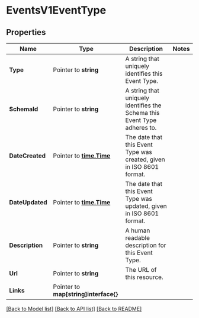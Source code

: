 # EventsV1EventType

## Properties

Name | Type | Description | Notes
------------ | ------------- | ------------- | -------------
**Type** | Pointer to **string** | A string that uniquely identifies this Event Type. |
**SchemaId** | Pointer to **string** | A string that uniquely identifies the Schema this Event Type adheres to. |
**DateCreated** | Pointer to [**time.Time**](time.Time.md) | The date that this Event Type was created, given in ISO 8601 format. |
**DateUpdated** | Pointer to [**time.Time**](time.Time.md) | The date that this Event Type was updated, given in ISO 8601 format. |
**Description** | Pointer to **string** | A human readable description for this Event Type. |
**Url** | Pointer to **string** | The URL of this resource. |
**Links** | Pointer to **map[string]interface{}** |  |

[[Back to Model list]](../README.md#documentation-for-models) [[Back to API list]](../README.md#documentation-for-api-endpoints) [[Back to README]](../README.md)


